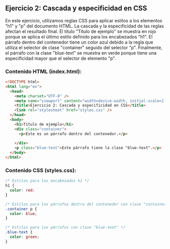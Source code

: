 ## Ejercicio 2: Cascada y especificidad en CSS

En este ejercicio, utilizamos reglas CSS para aplicar estilos a los elementos "h1" y "p" del documento HTML. La cascada y la especificidad de las reglas afectan el resultado final. El título "Título de ejemplo" se muestra en rojo porque se aplica el último estilo definido para los encabezados "h1". El párrafo dentro del contenedor tiene un color azul debido a la regla que utiliza el selector de clase "container" seguido del selector "p". Finalmente, el párrafo con la clase "blue-text" se muestra en verde porque tiene una especificidad mayor que el selector de elemento "p".

### Contenido HTML (index.html):

```html
<!DOCTYPE html>
<html lang="en">
  <head>
    <meta charset="UTF-8" />
    <meta name="viewport" content="width=device-width, initial-scale=1.0" />
    <title>Ejercicio 2: Cascada y especificidad en CSS</title>
    <link rel="stylesheet" href="styles.css" />
  </head>
  <body>
    <h1>Título de ejemplo</h1>
    <div class="container">
      <p>Este es un párrafo dentro del contenedor.</p>
    
    </div>
    <p class="blue-text">Este párrafo tiene la clase "blue-text".</p>
  </body>
</html>
```

### Contenido CSS (styles.css):

```css
/* Estilos para los encabezados h1 */
h1 {
  color: red;
}

/* Estilos para los párrafos dentro del contenedor con clase "container" */
.container p {
  color: blue;
}

/* Estilos para los párrafos con clase "blue-text" */
.blue-text {
  color: green;
}
```
